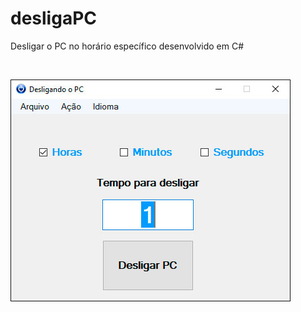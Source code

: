 # desligaPC
Desligar o PC no horário específico desenvolvido em C#

</br>

![Alt text](/img/Desliga.jpg?raw=true "Desliga o PC")
</br>

